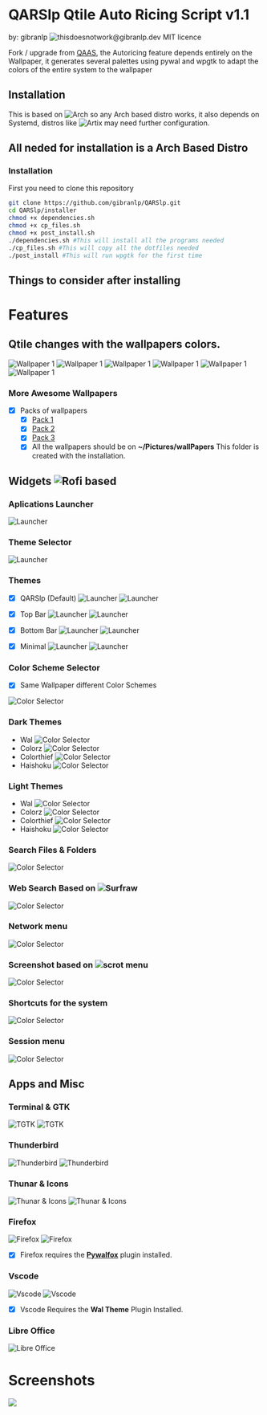 # QARSlp Qtile Auto Ricing Script v1.1
by: gibranlp ![thisdoesnotwork@gibranlp.dev](mailto:thisdoesnotwork@gibranlp.dev)
MIT licence

Fork / upgrade from [QAAS](https://github.com/gibranlp/QAAS), the  Autoricing feature depends entirely on the Wallpaper, it generates several palettes using pywal and wpgtk to adapt the colors of the entire system to the wallpaper





## Installation

This is based on ![Arch](https://archlinux.org/) so any Arch based distro works, it also depends on Systemd, distros like ![Artix](https://artixlinux.org/) may need further configuration.

## All neded for installation is a Arch Based Distro

### Installation

  First you need to clone this repository
```bash
git clone https://github.com/gibranlp/QARSlp.git
cd QARSlp/installer
chmod +x dependencies.sh
chmod +x cp_files.sh
chmod +x post_install.sh
./dependencies.sh #This will install all the programs needed
./cp_files.sh #This will copy all the dotfiles needed
./post_install #This will run wpgtk for the first time
```
## Things to consider after installing

# Features

## Qtile changes with the wallpapers colors.

![Wallpaper 1](https://github.com/gibranlp/QARSlp/blob/main/screenshots/walls/Sc_2021-12-09_1920x1080.png)
![Wallpaper 1](https://github.com/gibranlp/QARSlp/blob/main/screenshots/walls/Sc_2021-12-22_1920x1080.png)
![Wallpaper 1](https://github.com/gibranlp/QARSlp/blob/main/screenshots/walls/Sc_2021-12-36_1920x1080.png)
![Wallpaper 1](https://github.com/gibranlp/QARSlp/blob/main/screenshots/walls/Sc_2021-12-38_1920x1080.png)
![Wallpaper 1](https://github.com/gibranlp/QARSlp/blob/main/screenshots/walls/Sc_2021-12-41_1920x1080.png)
![Wallpaper 1](https://github.com/gibranlp/QARSlp/blob/main/screenshots/walls/Sc_2021-12-53_1920x1080.png)

### More Awesome Wallpapers
- [x] Packs of wallpapers
  - [x] [Pack 1](https://gibranlp.dev/wallpacks/pack1.tar.gz)
  - [x] [Pack 2](https://gibranlp.dev/wallpacks/pack2.tar.gz)
  - [x] [Pack 3](https://gibranlp.dev/wallpacks/pack3.tar.gz)
  - [x] All the wallpapers should be on **~/Pictures/wallPapers** This folder is created with the installation.

## Widgets ![Rofi](https://github.com/davatorium/rofi) based

### Aplications Launcher

![Launcher](https://github.com/gibranlp/QARSlp/blob/main/screenshots/widgets/launcher.png)

### Theme Selector

![Launcher](https://github.com/gibranlp/QARSlp/blob/main/screenshots/widgets/theme_selector.png)

### Themes

- [x] QARSlp (Default)
![Launcher](https://github.com/gibranlp/QARSlp/blob/main/screenshots/themes/default.png)
![Launcher](https://github.com/gibranlp/QARSlp/blob/main/screenshots/themes/default2.png)

- [x] Top Bar
![Launcher](https://github.com/gibranlp/QARSlp/blob/main/screenshots/themes/top_bar.png)
![Launcher](https://github.com/gibranlp/QARSlp/blob/main/screenshots/themes/top_bar2.png)

- [x] Bottom Bar
![Launcher](https://github.com/gibranlp/QARSlp/blob/main/screenshots/themes/bottom_bar.png)
![Launcher](https://github.com/gibranlp/QARSlp/blob/main/screenshots/themes/bottom_bar2.png)

- [x] Minimal
![Launcher](https://github.com/gibranlp/QARSlp/blob/main/screenshots/themes/minimal.png)
![Launcher](https://github.com/gibranlp/QARSlp/blob/main/screenshots/themes/minimal2.png)

### Color Scheme Selector

- [x] Same Wallpaper different Color Schemes

![Color Selector](https://github.com/gibranlp/QARSlp/blob/main/screenshots/widgets/color_scheme_selector.png)

### Dark Themes

- Wal
![Color Selector](https://github.com/gibranlp/QARSlp/blob/main/screenshots/schemes/wal.png)
- Colorz
![Color Selector](https://github.com/gibranlp/QARSlp/blob/main/screenshots/schemes/colorz.png)
- Colorthief
![Color Selector](https://github.com/gibranlp/QARSlp/blob/main/screenshots/schemes/colorthief.png)
- Haishoku
![Color Selector](https://github.com/gibranlp/QARSlp/blob/main/screenshots/schemes/Haishoku.png)


### Light Themes

- Wal
![Color Selector](https://github.com/gibranlp/QARSlp/blob/main/screenshots/schemes/light-wal.png)
- Colorz
![Color Selector](https://github.com/gibranlp/QARSlp/blob/main/screenshots/schemes/light-colorz.png)
- Colorthief
![Color Selector](https://github.com/gibranlp/QARSlp/blob/main/screenshots/schemes/light-colorthief.png)
- Haishoku
![Color Selector](https://github.com/gibranlp/QARSlp/blob/main/screenshots/schemes/light-wal.png)

### Search Files & Folders

![Color Selector](https://github.com/gibranlp/QARSlp/blob/main/screenshots/widgets/search_files_folders.png)

### Web Search Based on ![Surfraw](https://github.com/JNRowe/surfraw)

![Color Selector](https://github.com/gibranlp/QARSlp/blob/main/screenshots/widgets/search_internet.png)

### Network menu

![Color Selector](https://github.com/gibranlp/QARSlp/blob/main/screenshots/widgets/network.png)

### Screenshot based on ![scrot](https://github.com/dreamer/scrot) menu

![Color Selector](https://github.com/gibranlp/QARSlp/blob/main/screenshots/widgets/take_screenshots.png)

### Shortcuts for the system

![Color Selector](https://github.com/gibranlp/QARSlp/blob/main/screenshots/widgets/shortcuts.png)

### Session menu

![Color Selector](https://github.com/gibranlp/QARSlp/blob/main/screenshots/widgets/session.png)




## Apps and Misc

### Terminal & GTK

![TGTK](https://github.com/gibranlp/QARSlp/blob/main/screenshots/apps/2.png)
![TGTK](https://github.com/gibranlp/QARSlp/blob/main/screenshots/apps/10.png)

### Thunderbird
![Thunderbird](https://github.com/gibranlp/QARSlp/blob/main/screenshots/apps/3.png)
![Thunderbird](https://github.com/gibranlp/QARSlp/blob/main/screenshots/apps/11.png)

### Thunar & Icons
![Thunar & Icons](https://github.com/gibranlp/QARSlp/blob/main/screenshots/apps/4.png)
![Thunar & Icons](https://github.com/gibranlp/QARSlp/blob/main/screenshots/apps/12.png)

### Firefox
![Firefox](https://github.com/gibranlp/QARSlp/blob/main/screenshots/apps/5.png)
![Firefox](https://github.com/gibranlp/QARSlp/blob/main/screenshots/apps/15.png)

- [x] Firefox requires the [**Pywalfox**](https://addons.mozilla.org/en-US/firefox/addon/pywalfox/?utm_source=addons.mozilla.org&utm_medium=referral&utm_content=search) plugin installed.

### Vscode
![Vscode](https://github.com/gibranlp/QARSlp/blob/main/screenshots/apps/6.png)
![Vscode](https://github.com/gibranlp/QARSlp/blob/main/screenshots/apps/16.png)

- [x] Vscode Requires the **Wal Theme** Plugin Installed.

### Libre Office
![Libre Office](https://github.com/gibranlp/QARSlp/blob/main/screenshots/apps/8.png)

# Screenshots


<a href="https://www.buymeacoffee.com/gibranlp"><img src="https://img.buymeacoffee.com/button-api/?text=Buy me a Coffee&emoji=&slug=gibranlp&button_colour=FFDD00&font_colour=000000&font_family=Bree&outline_colour=000000&coffee_colour=ffffff"></a>